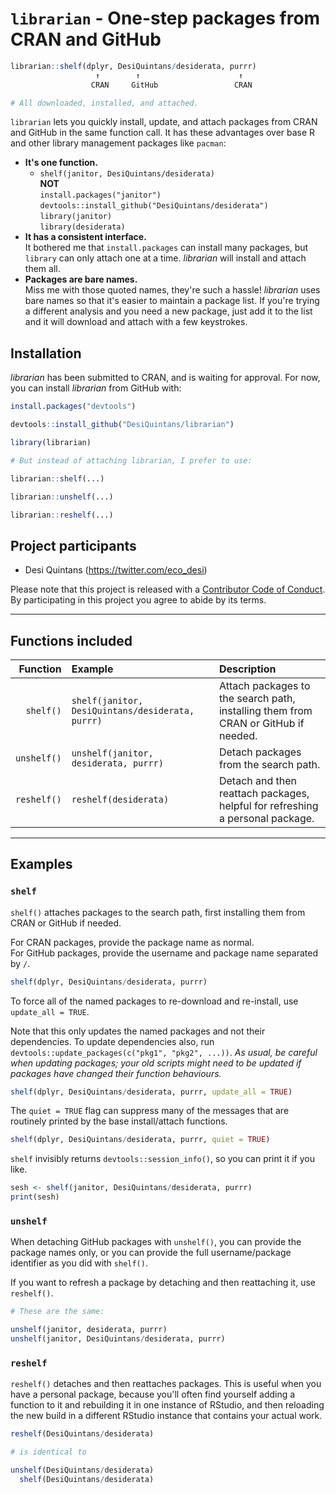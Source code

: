 # `librarian` - One-step packages from CRAN and GitHub

``` r
librarian::shelf(dplyr, DesiQuintans/desiderata, purrr)
                   ↑        ↑                      ↑
                  CRAN     GitHub                 CRAN

# All downloaded, installed, and attached.
```

`librarian` lets you quickly install, update, and attach packages from CRAN and GitHub in the same function call. It has these advantages over base R and other library management packages like `pacman`:

- **It's one function.**  
    - `shelf(janitor, DesiQuintans/desiderata)`  
      **NOT**  
      `install.packages("janitor")`  
      `devtools::install_github("DesiQuintans/desiderata")`  
      `library(janitor)`  
      `library(desiderata)`
- **It has a consistent interface.**  
It bothered me that `install.packages` can install many packages, but `library` can only attach one at a time. _librarian_ will install and attach them all.
- **Packages are bare names.**  
Miss me with those quoted names, they're such a hassle! _librarian_ uses bare names so that it's easier to maintain a package list. If you're trying a different analysis and you need a new package, just add it to the list and it will download and attach with a few keystrokes.

## Installation

_librarian_ has been submitted to CRAN, and is waiting for approval. For now, you can install _librarian_ from GitHub with:

``` r
install.packages("devtools")

devtools::install_github("DesiQuintans/librarian")

library(librarian)

# But instead of attaching librarian, I prefer to use:

librarian::shelf(...)

librarian::unshelf(...)

librarian::reshelf(...)
```

## Project participants

-   Desi Quintans (<https://twitter.com/eco_desi>)

Please note that this project is released with a [Contributor Code of Conduct](CONDUCT.md). By participating in this project you agree to abide by its terms.

---

## Functions included

|    Function | Example                                          | Description                                                                     |
| ----------: | :----------------------------------------------- | :------------------------------------------------------------------------------ |
|   `shelf()` | `shelf(janitor, DesiQuintans/desiderata, purrr)` | Attach packages to the search path, installing them from CRAN or GitHub if needed. |
| `unshelf()` | `unshelf(janitor, desiderata, purrr)`            | Detach packages from the search path.                                           |
| `reshelf()` | `reshelf(desiderata)`                            | Detach and then reattach packages, helpful for refreshing a personal package.   |

---

## Examples

### `shelf`

`shelf()` attaches packages to the search path, first installing them from CRAN or GitHub if needed.

For CRAN packages, provide the package name as normal.  
For GitHub packages, provide the username and package name separated by `/`.

``` r
shelf(dplyr, DesiQuintans/desiderata, purrr)
```

To force all of the named packages to re-download and re-install, use `update_all = TRUE`. 

Note that this only updates the named packages and not their dependencies. To update dependencies also, run `devtools::update_packages(c("pkg1", "pkg2", ...))`. _As usual, be careful when updating packages; your old scripts might need to be updated if packages have changed their function behaviours._

``` r
shelf(dplyr, DesiQuintans/desiderata, purrr, update_all = TRUE)
```

The `quiet = TRUE` flag can suppress many of the messages that are routinely printed by the base install/attach functions.

``` r
shelf(dplyr, DesiQuintans/desiderata, purrr, quiet = TRUE)
```

`shelf` invisibly returns `devtools::session_info()`, so you can print it if you like.

``` r
sesh <- shelf(janitor, DesiQuintans/desiderata, purrr)
print(sesh)


```

### `unshelf`

When detaching GitHub packages with `unshelf()`, you can provide the package names only, or you can provide the full username/package identifier as you did with `shelf()`. 

If you want to refresh a package by detaching and then reattaching it, use `reshelf()`.

``` r
# These are the same:

unshelf(janitor, desiderata, purrr)
unshelf(janitor, DesiQuintans/desiderata, purrr)
```

### `reshelf`

`reshelf()` detaches and then reattaches packages. This is useful when you have a personal package, because you'll often find yourself adding a function to it and rebuilding it in one instance of RStudio, and then reloading the new build in a different RStudio instance that contains your actual work. 

``` r
reshelf(DesiQuintans/desiderata)

# is identical to

unshelf(DesiQuintans/desiderata)
  shelf(DesiQuintans/desiderata)
```

